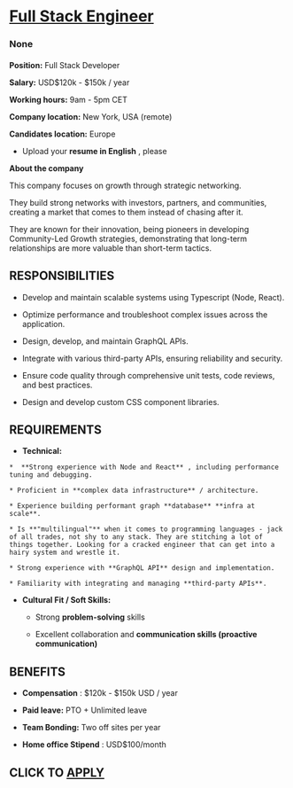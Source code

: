 # [Full Stack Engineer](https://www.remotewlb.com/apply/full-stack-engineer-141365)  
### None  
####  

**Position:** Full Stack Developer

 **Salary:** USD$120k - $150k / year

 **Working hours:** 9am - 5pm CET

 **Company location:** New York, USA (remote)

 **Candidates location:** Europe

  * Upload your **resume in English** , please

 **About the company**

This company focuses on growth through strategic networking.

They build strong networks with investors, partners, and communities, creating a market that comes to them instead of chasing after it.

They are known for their innovation, being pioneers in developing Community-Led Growth strategies, demonstrating that long-term relationships are more valuable than short-term tactics.

##  **RESPONSIBILITIES**

  * Develop and maintain scalable systems using Typescript (Node, React).

  * Optimize performance and troubleshoot complex issues across the application.

  * Design, develop, and maintain GraphQL APIs.

  * Integrate with various third-party APIs, ensuring reliability and security. 

  * Ensure code quality through comprehensive unit tests, code reviews, and best practices. 

  * Design and develop custom CSS component libraries. 

## REQUIREMENTS

  *  **Technical:**

    *  **Strong experience with Node and React** , including performance tuning and debugging. 

    * Proficient in **complex data infrastructure** / architecture.

    * Experience building performant graph **database** **infra at scale**.

    * Is **"multilingual"** when it comes to programming languages - jack of all trades, not shy to any stack. They are stitching a lot of things together. Looking for a cracked engineer that can get into a hairy system and wrestle it.

    * Strong experience with **GraphQL API** design and implementation. 

    * Familiarity with integrating and managing **third-party APIs**. 

  * **Cultural Fit / Soft Skills:**

    * Strong **problem-solving** skills

    * Excellent collaboration and **communication skills (proactive communication)**

## BENEFITS

  *  **Compensation** : $120k - $150k USD / year

  *  **Paid leave:** PTO + Unlimited leave

  *  **Team Bonding:** Two off sites per year

  *  **Home office Stipend** : USD$100/month

  
## CLICK TO [APPLY](https://www.remotewlb.com/apply/full-stack-engineer-141365)

